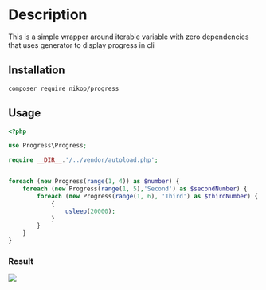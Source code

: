 # Description

This is a simple wrapper around iterable variable with zero dependencies that uses generator to display progress in cli

## Installation

```shell
composer require nikop/progress
```

## Usage

```php
<?php

use Progress\Progress;

require __DIR__.'/../vendor/autoload.php';


foreach (new Progress(range(1, 4)) as $number) {
    foreach (new Progress(range(1, 5),'Second') as $secondNumber) {
        foreach (new Progress(range(1, 6), 'Third') as $thirdNumber) {
            {
                usleep(20000);
            }
        }
    }
}
```

### Result

![](./examples/demo.gif)
